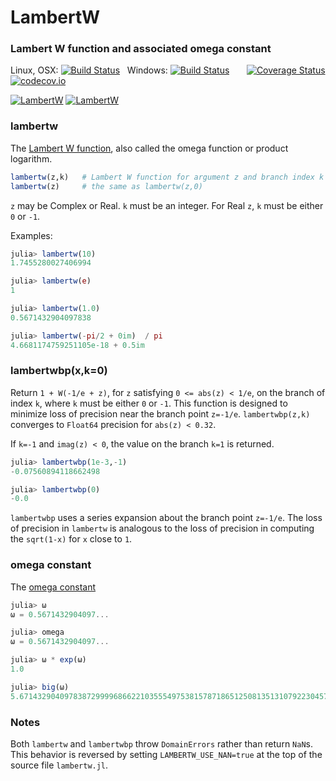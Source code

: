 # LambertW
### Lambert W function and associated omega constant

Linux, OSX: [![Build Status](https://travis-ci.org/jlapeyre/LambertW.jl.svg)](https://travis-ci.org/jlapeyre/LambertW.jl)
&nbsp;
Windows: [![Build Status](https://ci.appveyor.com/api/projects/status/github/jlapeyre/LambertW.jl?branch=master&svg=true)](https://ci.appveyor.com/project/jlapeyre/lambertw-jl)
&nbsp; &nbsp; &nbsp;
[![Coverage Status](https://coveralls.io/repos/github/jlapeyre/LambertW.jl/badge.svg?branch=master)](https://coveralls.io/github/jlapeyre/LambertW.jl?branch=master)
[![codecov.io](http://codecov.io/github/jlapeyre/LambertW.jl/coverage.svg?branch=master)](http://codecov.io/github/jlapeyre/LambertW.jl?branch=master)

[![LambertW](http://pkg.julialang.org/badges/LambertW_0.5.svg)](http://pkg.julialang.org/?pkg=LambertW&ver=0.5)
[![LambertW](http://pkg.julialang.org/badges/LambertW_0.6.svg)](http://pkg.julialang.org/?pkg=LambertW&ver=0.6)

### lambertw

The [Lambert W function](http://en.wikipedia.org/wiki/Lambert_W_function),
also called the omega function or product logarithm.

```julia
lambertw(z,k)   # Lambert W function for argument z and branch index k
lambertw(z)     # the same as lambertw(z,0)
```

`z` may be Complex or Real. `k` must be an integer. For Real
`z`, `k` must be either `0` or `-1`.

Examples:

```julia
julia> lambertw(10)
1.7455280027406994

julia> lambertw(e)
1

julia> lambertw(1.0)
0.5671432904097838

julia> lambertw(-pi/2 + 0im)  / pi
4.6681174759251105e-18 + 0.5im
```

### lambertwbp(x,k=0)

Return `1 + W(-1/e + z)`, for `z` satisfying `0 <= abs(z) < 1/e`,
on the branch of index `k`, where `k` must be either `0` or `-1`. This
function is designed to minimize loss of precision near the branch point `z=-1/e`.
`lambertwbp(z,k)` converges to `Float64` precision for `abs(z) < 0.32`.

If `k=-1` and `imag(z) < 0`, the value on the branch `k=1` is returned.

```julia
julia> lambertwbp(1e-3,-1)
-0.07560894118662498

julia> lambertwbp(0)
-0.0
```

`lambertwbp` uses a series expansion about the branch point `z=-1/e`.
The loss of precision in `lambertw` is analogous to the loss of precision
in computing the `sqrt(1-x)` for `x` close to `1`.

### omega constant

The [omega constant](http://en.wikipedia.org/wiki/Omega_constant)

```julia
julia> ω
ω = 0.5671432904097...

julia> omega
ω = 0.5671432904097...

julia> ω * exp(ω)
1.0

julia> big(ω)
5.67143290409783872999968662210355549753815787186512508135131079223045793086683e-01 with 256 bits of precision
```

### Notes

Both `lambertw` and `lambertwbp` throw `DomainErrors` rather than return `NaN`s.
This behavior is reversed by setting `LAMBERTW_USE_NAN=true` at the top of
the source file `lambertw.jl`.
 
<!--  LocalWords:  lambertw jacobisymbol julia ulia im eval LambertW
 -->
<!--  LocalWords:  lambertwbp lambertwm NaN bitstype Combinatorics
 -->
<!--  LocalWords:  BigInt imag sqrt
 -->
